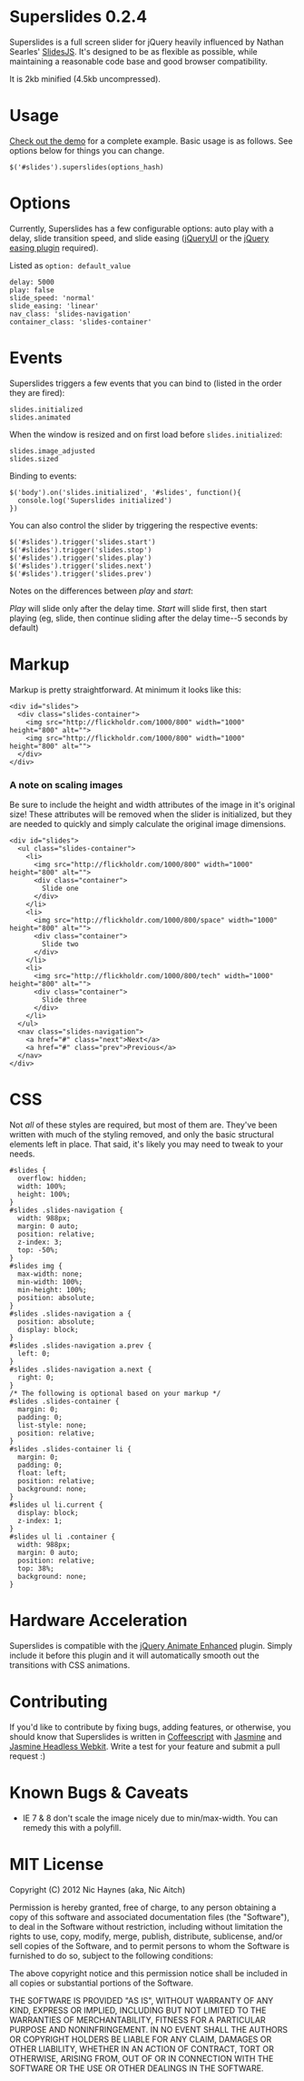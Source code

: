 # Superslides 0.2.4

Superslides is a full screen slider for jQuery heavily influenced by Nathan Searles' [SlidesJS](https://github.com/nathansearles/slides/). It's designed to be as flexible as possible, while maintaining a reasonable code base and good browser compatibility.

It is 2kb minified (4.5kb uncompressed).

# Usage
[Check out the demo](http://nicinabox.github.com/superslides/) for a complete example. Basic usage is as follows. See options below for things you can change.

    $('#slides').superslides(options_hash)

# Options

Currently, Superslides has a few configurable options: auto play with a delay, slide transition speed, and slide easing ([jQueryUI](http://jqueryui.com/) or the [jQuery easing plugin](http://gsgd.co.uk/sandbox/jquery/easing/) required).

Listed as `option: default_value`

    delay: 5000
    play: false
    slide_speed: 'normal'
    slide_easing: 'linear'
    nav_class: 'slides-navigation'
    container_class: 'slides-container'

# Events

Superslides triggers a few events that you can bind to (listed in the order they are fired):

    slides.initialized
    slides.animated

When the window is resized and on first load before `slides.initialized`:

    slides.image_adjusted
    slides.sized

Binding to events:

    $('body').on('slides.initialized', '#slides', function(){
      console.log('Superslides initialized')
    })

You can also control the slider by triggering the respective events:

    $('#slides').trigger('slides.start')
    $('#slides').trigger('slides.stop')
    $('#slides').trigger('slides.play')
    $('#slides').trigger('slides.next')
    $('#slides').trigger('slides.prev')

Notes on the differences between *play* and *start*:

*Play* will slide only after the delay time. *Start* will slide first, then start playing (eg, slide, then continue sliding after the delay time--5 seconds by default)

# Markup

Markup is pretty straightforward. At minimum it looks like this:

    <div id="slides">
      <div class="slides-container">
        <img src="http://flickholdr.com/1000/800" width="1000" height="800" alt="">
        <img src="http://flickholdr.com/1000/800" width="1000" height="800" alt="">
      </div>
    </div>

### A note on scaling images

Be sure to include the height and width attributes of the image in it's original size! These attributes will be removed when the slider is initialized, but they are needed to quickly and simply calculate the original image dimensions.

    <div id="slides">
      <ul class="slides-container">
        <li>
          <img src="http://flickholdr.com/1000/800" width="1000" height="800" alt="">
          <div class="container">
            Slide one
          </div>
        </li>
        <li>
          <img src="http://flickholdr.com/1000/800/space" width="1000" height="800" alt="">
          <div class="container">
            Slide two
          </div>
        </li>
        <li>
          <img src="http://flickholdr.com/1000/800/tech" width="1000" height="800" alt="">
          <div class="container">
            Slide three
          </div>
        </li>
      </ul>
      <nav class="slides-navigation">
        <a href="#" class="next">Next</a>
        <a href="#" class="prev">Previous</a>
      </nav>
    </div>

# CSS

Not _all_ of these styles are required, but most of them are. They've been written with much of the styling removed, and only the basic structural elements left in place. That said, it's likely you may need to tweak to your needs.

    #slides {
      overflow: hidden;
      width: 100%;
      height: 100%;
    }
    #slides .slides-navigation {
      width: 988px;
      margin: 0 auto;
      position: relative;
      z-index: 3;
      top: -50%;
    }
    #slides img {
      max-width: none;
      min-width: 100%;
      min-height: 100%;
      position: absolute;
    }
    #slides .slides-navigation a {
      position: absolute;
      display: block;
    }
    #slides .slides-navigation a.prev {
      left: 0;
    }
    #slides .slides-navigation a.next {
      right: 0;
    }
    /* The following is optional based on your markup */
    #slides .slides-container {
      margin: 0;
      padding: 0;
      list-style: none;
      position: relative;
    }
    #slides .slides-container li {
      margin: 0;
      padding: 0;
      float: left;
      position: relative;
      background: none;
    }
    #slides ul li.current {
      display: block;
      z-index: 1;
    }
    #slides ul li .container {
      width: 988px;
      margin: 0 auto;
      position: relative;
      top: 38%;
      background: none;
    }

# Hardware Acceleration

Superslides is compatible with the [jQuery Animate Enhanced](http://playground.benbarnett.net/jquery-animate-enhanced/) plugin. Simply include it before this plugin and it will automatically smooth out the transitions with CSS animations.

# Contributing

If you'd like to contribute by fixing bugs, adding features, or otherwise, you should know that Superslides is written in [Coffeescript](http://coffeescript.org/) with [Jasmine](http://pivotal.github.com/jasmine/) and [Jasmine Headless Webkit](http://johnbintz.github.com/jasmine-headless-webkit/). Write a test for your feature and submit a pull request :)

# Known Bugs & Caveats

* IE 7 & 8 don't scale the image nicely due to min/max-width. You can remedy this with a polyfill.

# MIT License

Copyright (C) 2012 Nic Haynes (aka, Nic Aitch)

Permission is hereby granted, free of charge, to any person obtaining a copy of this software and associated documentation files (the "Software"), to deal in the Software without restriction, including without limitation the rights to use, copy, modify, merge, publish, distribute, sublicense, and/or sell copies of the Software, and to permit persons to whom the Software is furnished to do so, subject to the following conditions:

The above copyright notice and this permission notice shall be included in all copies or substantial portions of the Software.

THE SOFTWARE IS PROVIDED "AS IS", WITHOUT WARRANTY OF ANY KIND, EXPRESS OR IMPLIED, INCLUDING BUT NOT LIMITED TO THE WARRANTIES OF MERCHANTABILITY, FITNESS FOR A PARTICULAR PURPOSE AND NONINFRINGEMENT. IN NO EVENT SHALL THE AUTHORS OR COPYRIGHT HOLDERS BE LIABLE FOR ANY CLAIM, DAMAGES OR OTHER LIABILITY, WHETHER IN AN ACTION OF CONTRACT, TORT OR OTHERWISE, ARISING FROM, OUT OF OR IN CONNECTION WITH THE SOFTWARE OR THE USE OR OTHER DEALINGS IN THE SOFTWARE.